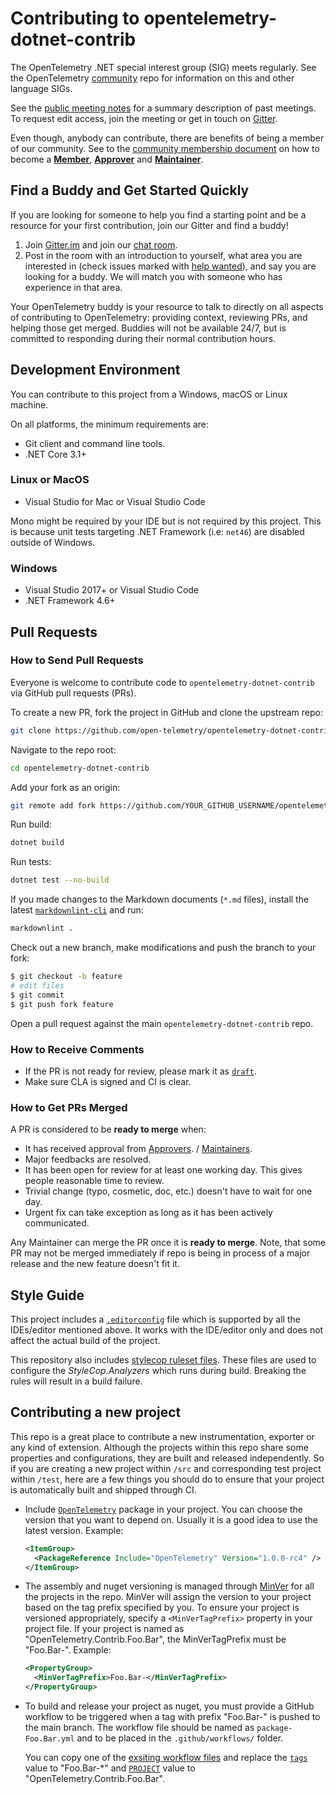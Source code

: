 # Contributing to opentelemetry-dotnet-contrib

The OpenTelemetry .NET special interest group (SIG) meets regularly. See the
OpenTelemetry [community](https://github.com/open-telemetry/community#net-sdk)
repo for information on this and other language SIGs.

See the [public meeting
notes](https://docs.google.com/document/d/1yjjD6aBcLxlRazYrawukDgrhZMObwHARJbB9glWdHj8/edit?usp=sharing)
for a summary description of past meetings. To request edit access, join the
meeting or get in touch on
[Gitter](https://gitter.im/open-telemetry/opentelemetry-dotnet).

Even though, anybody can contribute, there are benefits of being a member of our
community. See to the [community membership
document](https://github.com/open-telemetry/community/blob/master/community-membership.md)
on how to become a
[**Member**](https://github.com/open-telemetry/community/blob/master/community-membership.md#member),
[**Approver**](https://github.com/open-telemetry/community/blob/master/community-membership.md#approver)
and
[**Maintainer**](https://github.com/open-telemetry/community/blob/master/community-membership.md#maintainer).

## Find a Buddy and Get Started Quickly

If you are looking for someone to help you find a starting point and be a
resource for your first contribution, join our Gitter and find a buddy!

1. Join [Gitter.im](https://gitter.im) and join our [chat
   room](https://gitter.im/open-telemetry/opentelemetry-dotnet).
2. Post in the room with an introduction to yourself, what area you are
   interested in (check issues marked with [help
   wanted](https://github.com/open-telemetry/opentelemetry-dotnet-contrib/labels/help%20wanted)),
   and say you are looking for a buddy. We will match you with someone who has
   experience in that area.

Your OpenTelemetry buddy is your resource to talk to directly on all aspects of
contributing to OpenTelemetry: providing context, reviewing PRs, and helping
those get merged. Buddies will not be available 24/7, but is committed to
responding during their normal contribution hours.

## Development Environment

You can contribute to this project from a Windows, macOS or Linux machine.

On all platforms, the minimum requirements are:

* Git client and command line tools.
* .NET Core 3.1+

### Linux or MacOS

* Visual Studio for Mac or Visual Studio Code

Mono might be required by your IDE but is not required by this project. This is
because unit tests targeting .NET Framework (i.e: `net46`) are disabled outside
of Windows.

### Windows

* Visual Studio 2017+ or Visual Studio Code
* .NET Framework 4.6+

## Pull Requests

### How to Send Pull Requests

Everyone is welcome to contribute code to `opentelemetry-dotnet-contrib` via
GitHub pull requests (PRs).

To create a new PR, fork the project in GitHub and clone the upstream repo:

```sh
git clone https://github.com/open-telemetry/opentelemetry-dotnet-contrib.git
```

Navigate to the repo root:

```sh
cd opentelemetry-dotnet-contrib
```

Add your fork as an origin:

```sh
git remote add fork https://github.com/YOUR_GITHUB_USERNAME/opentelemetry-dotnet-contrib.git
```

Run build:

```sh
dotnet build
```

Run tests:

```sh
dotnet test --no-build
```

If you made changes to the Markdown documents (`*.md` files), install the latest
[`markdownlint-cli`](https://github.com/igorshubovych/markdownlint-cli) and run:

```sh
markdownlint .
```

Check out a new branch, make modifications and push the branch to your fork:

```sh
$ git checkout -b feature
# edit files
$ git commit
$ git push fork feature
```

Open a pull request against the main `opentelemetry-dotnet-contrib` repo.

### How to Receive Comments

* If the PR is not ready for review, please mark it as
  [`draft`](https://github.blog/2019-02-14-introducing-draft-pull-requests/).
* Make sure CLA is signed and CI is clear.

### How to Get PRs Merged

A PR is considered to be **ready to merge** when:

* It has received approval from
  [Approvers](https://github.com/open-telemetry/community/blob/master/community-membership.md#approver).
  /
  [Maintainers](https://github.com/open-telemetry/community/blob/master/community-membership.md#maintainer).
* Major feedbacks are resolved.
* It has been open for review for at least one working day. This gives people
  reasonable time to review.
* Trivial change (typo, cosmetic, doc, etc.) doesn't have to wait for one day.
* Urgent fix can take exception as long as it has been actively communicated.

Any Maintainer can merge the PR once it is **ready to merge**. Note, that some
PR may not be merged immediately if repo is being in process of a major release
and the new feature doesn't fit it.

## Style Guide

This project includes a
[`.editorconfig`](https://github.com/open-telemetry/opentelemetry-dotnet-contrib/blob/master/.editorconfig)
file which is supported by all the IDEs/editor mentioned above. It works with
the IDE/editor only and does not affect the actual build of the project.

This repository also includes [stylecop ruleset
files](https://github.com/open-telemetry/opentelemetry-dotnet-contrib/tree/master/build).
These files are used to configure the _StyleCop.Analyzers_ which runs during
build. Breaking the rules will result in a build failure.

## Contributing a new project

This repo is a great place to contribute a new instrumentation, exporter or
any kind of extension. Although the projects within this repo share some
properties and configurations, they are built and released independently.
So if you are creating a new project within `/src` and corresponding test
project within `/test`, here are a few things you should do to ensure that
your project is automatically built and shipped through CI.

* Include [`OpenTelemetry`](https://www.nuget.org/packages/OpenTelemetry)
package in your project. You can choose the version that you want to depend on.
 Usually it is a good idea to use the latest version. Example:

  ```xml
  <ItemGroup>
    <PackageReference Include="OpenTelemetry" Version="1.0.0-rc4" />
  </ItemGroup>
  ```

* The assembly and nuget versioning is managed through
[MinVer](https://github.com/adamralph/minver) for all the projects in the
repo. MinVer will assign the version to your project based on the tag prefix
specified by you. To ensure your project is versioned appropriately, specify
a `<MinVerTagPrefix>` property in your project file. If your project is named
as "OpenTelemetry.Contrib.Foo.Bar", the MinVerTagPrefix must be "Foo.Bar-".
Example:

  ```xml
  <PropertyGroup>
    <MinVerTagPrefix>Foo.Bar-</MinVerTagPrefix>
  </PropertyGroup>
  ```

* To build and release your project as nuget, you must provide a GitHub
workflow to be triggered when a tag with prefix "Foo.Bar-" is pushed to the
main branch. The workflow file should be named as `package-Foo.Bar.yml` and
to be placed in the `.github/workflows/` folder.

  You can copy one of the
  [exsiting workflow files](https://github.com/open-telemetry/opentelemetry-dotnet-contrib/blob/main/.github/workflows/package-Extensions.AWSXRay.yml)
  and replace the
  [`tags`](https://github.com/open-telemetry/opentelemetry-dotnet-contrib/blob/main/.github/workflows/package-Extensions.AWSXRay.yml#L12)
  value to "Foo.Bar-*" and
  [`PROJECT`](https://github.com/open-telemetry/opentelemetry-dotnet-contrib/blob/main/.github/workflows/package-Extensions.AWSXRay.yml#L18)
  value to "OpenTelemetry.Contrib.Foo.Bar".
  